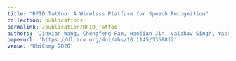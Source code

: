 ```yaml
---
title: "RFID Tattoo: A Wireless Platform for Speech Recognition"
collection: publications
permalink: /publication/RFID_Tattoo
authors: 'Jinxian Wang, Chengfeng Pan, Haojian Jin, Vaibhav Singh, Yash Jain, Jason I Jong, Carmel Majidi and Swarun Kumar'
paperurl: 'https://dl.acm.org/doi/abs/10.1145/3369812'
venue: 'UbiComp 2020'
---
```



